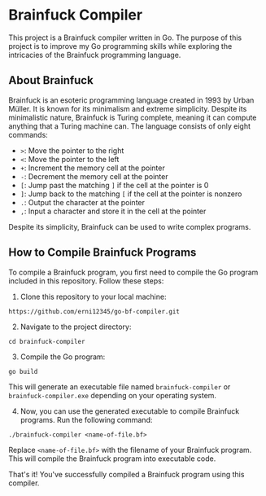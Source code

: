 # Brainfuck Compiler

This project is a Brainfuck compiler written in Go. The purpose of this project is to improve my Go programming skills while exploring the intricacies of the Brainfuck programming language.

## About Brainfuck

Brainfuck is an esoteric programming language created in 1993 by Urban Müller. It is known for its minimalism and extreme simplicity. Despite its minimalistic nature, Brainfuck is Turing complete, meaning it can compute anything that a Turing machine can. The language consists of only eight commands:

- `>`: Move the pointer to the right
- `<`: Move the pointer to the left
- `+`: Increment the memory cell at the pointer
- `-`: Decrement the memory cell at the pointer
- `[`: Jump past the matching `]` if the cell at the pointer is 0
- `]`: Jump back to the matching `[` if the cell at the pointer is nonzero
- `.`: Output the character at the pointer
- `,`: Input a character and store it in the cell at the pointer

Despite its simplicity, Brainfuck can be used to write complex programs.

## How to Compile Brainfuck Programs

To compile a Brainfuck program, you first need to compile the Go program included in this repository. Follow these steps:

1. Clone this repository to your local machine:
```
https://github.com/erni12345/go-bf-compiler.git
```

2. Navigate to the project directory:
```
cd brainfuck-compiler
```

3. Compile the Go program:
```
go build
```

This will generate an executable file named `brainfuck-compiler` or `brainfuck-compiler.exe` depending on your operating system.

4. Now, you can use the generated executable to compile Brainfuck programs. Run the following command:
```
./brainfuck-compiler <name-of-file.bf>
```

Replace `<name-of-file.bf>` with the filename of your Brainfuck program. This will compile the Brainfuck program into executable code.

That's it! You've successfully compiled a Brainfuck program using this compiler.

